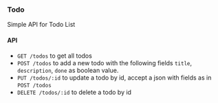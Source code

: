 ### Todo
Simple API for Todo List

#### API
- `GET /todos` to get all todos
- `POST /todos` to add a new todo with the following fields `title`, `description`, `done` as boolean value.
- `PUT /todos/:id` to update a todo by id, accept a json with fields as in `POST /todos`
- `DELETE /todos/:id` to delete a todo by id
